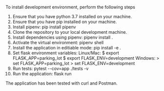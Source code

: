 To install development environment, perform the following steps

1. Ensure that you have python 3.7 installed on your machine.
2. Ensure that you have pip installed on your machine.
3. Install pipenv:
    pip install pipenv
4. Clone the repository to your local development machine.
5. Install dependencies using pipenv:
    pipenv install .
6. Activate the virtual environment:
    pipenv shell
7. Install the application in editiable mode:
    pip install -e .
8. Set flask environment variables:
    Linux/Mac:
        $ export FLASK_APP=parking_lot
        $ export FLASK_ENV=development
    Windows:
        > set FLASK_APP=parking_lot
        > set FLASK_ENV=development
9. Run tests:
    pytest --cov=app ./tests -v
10. Run the application:
    flask run
    
The application has been tested with curl and Postman.